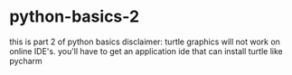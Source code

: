 # python-basics-2
this is part 2 of python basics 
disclaimer: turtle graphics will not work on online IDE's. you'll have to get an application ide that can install turtle like pycharm 

